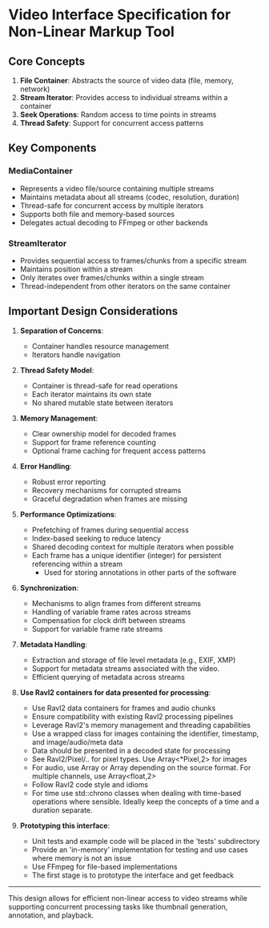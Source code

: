 # Video Interface Specification for Non-Linear Markup Tool

## Core Concepts

1. **File Container**: Abstracts the source of video data (file, memory, network)
2. **Stream Iterator**: Provides access to individual streams within a container
3. **Seek Operations**: Random access to time points in streams
4. **Thread Safety**: Support for concurrent access patterns

## Key Components

### MediaContainer

- Represents a video file/source containing multiple streams
- Maintains metadata about all streams (codec, resolution, duration)
- Thread-safe for concurrent access by multiple iterators
- Supports both file and memory-based sources
- Delegates actual decoding to FFmpeg or other backends

### StreamIterator

- Provides sequential access to frames/chunks from a specific stream
- Maintains position within a stream
- Only iterates over frames/chunks within a single stream
- Thread-independent from other iterators on the same container

## Important Design Considerations

1. **Separation of Concerns**:
    - Container handles resource management
    - Iterators handle navigation

2. **Thread Safety Model**:
    - Container is thread-safe for read operations
    - Each iterator maintains its own state
    - No shared mutable state between iterators

3. **Memory Management**:
    - Clear ownership model for decoded frames
    - Support for frame reference counting
    - Optional frame caching for frequent access patterns

4. **Error Handling**:
    - Robust error reporting
    - Recovery mechanisms for corrupted streams
    - Graceful degradation when frames are missing

5. **Performance Optimizations**:
    - Prefetching of frames during sequential access
    - Index-based seeking to reduce latency
    - Shared decoding context for multiple iterators when possible
    - Each frame has a unique identifier (integer) for persistent referencing within a stream
      - Used for storing annotations in other parts of the software

6. **Synchronization**:
    - Mechanisms to align frames from different streams
    - Handling of variable frame rates across streams
    - Compensation for clock drift between streams
    - Support for variable frame rate streams

7. **Metadata Handling**:
    - Extraction and storage of file level metadata (e.g., EXIF, XMP)
    - Support for metadata streams associated with the video.
    - Efficient querying of metadata across streams

8. **Use Ravl2 containers for data presented for processing**:
    - Use Ravl2 data containers for frames and audio chunks
    - Ensure compatibility with existing Ravl2 processing pipelines
    - Leverage Ravl2's memory management and threading capabilities
    - Use a wrapped class for images containing the identifier, timestamp, and image/audio/meta data
    - Data should be presented in a decoded state for processing
    - See Ravl2/Pixel/.. for pixel types. Use Array<*Pixel,2> for images
    - For audio, use Array<float> or Array<short> depending on the source format. For multiple channels, use Array<float,2>
    - Follow Ravl2 code style and idioms
    - For time use std::chrono classes when dealing with time-based operations where sensible. Ideally keep the concepts of a time and a duration separate.

9. **Prototyping this interface**:
    - Unit tests and example code will be placed in the 'tests' subdirectory
    - Provide an 'in-memory' implementation for testing and use cases where memory is not an issue
    - Use FFmpeg for file-based implementations
    - The first stage is to prototype the interface and get feedback



---

This design allows for efficient non-linear access to video streams while supporting concurrent processing tasks like thumbnail generation, annotation, and playback.